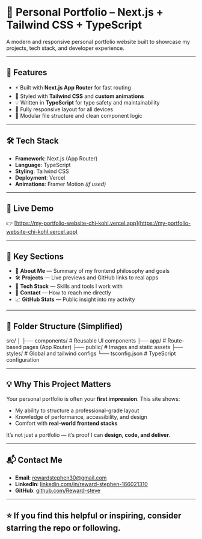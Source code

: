 # 👤 Personal Portfolio – Next.js + Tailwind CSS + TypeScript

A modern and responsive personal portfolio website built to showcase my projects, tech stack, and developer experience.

---

## 🚀 Features

- ⚡ Built with **Next.js App Router** for fast routing
- 🎨 Styled with **Tailwind CSS** and **custom animations**
- 💡 Written in **TypeScript** for type safety and maintainability
- 📱 Fully responsive layout for all devices
- 📂 Modular file structure and clean component logic

---

## 🛠 Tech Stack

- **Framework**: Next.js (App Router)  
- **Language**: TypeScript  
- **Styling**: Tailwind CSS  
- **Deployment**: Vercel  
- **Animations**: Framer Motion *(if used)*

---

## 🔗 Live Demo

👉 [https://my-portfolio-website-chi-kohl.vercel.app](https://my-portfolio-website-chi-kohl.vercel.app)

---

## 🧩 Key Sections

- 🧠 **About Me** — Summary of my frontend philosophy and goals  
- 🛠 **Projects** — Live previews and GitHub links to real apps  
- 🧰 **Tech Stack** — Skills and tools I work with  
- 📨 **Contact** — How to reach me directly  
- 📈 **GitHub Stats** — Public insight into my activity

---

## 📁 Folder Structure (Simplified)

src/
│
├── components/ # Reusable UI components
├── app/ # Route-based pages (App Router)
├── public/ # Images and static assets
├── styles/ # Global and tailwind configs
└── tsconfig.json # TypeScript configuration


---

## 💡 Why This Project Matters

Your personal portfolio is often your **first impression**. This site shows:

- My ability to structure a professional-grade layout
- Knowledge of performance, accessibility, and design
- Comfort with **real-world frontend stacks**

It’s not just a portfolio — it’s proof I can **design, code, and deliver**.

---

## 📬 Contact Me

- **Email**: rewardstephen30@gmail.com  
- **LinkedIn**: [linkedin.com/in/reward-stephen-166021310](https://linkedin.com/in/reward-stephen-166021310)  
- **GitHub**: [github.com/Reward-steve](https://github.com/Reward-steve)

---

## ⭐ If you find this helpful or inspiring, consider starring the repo or following.
